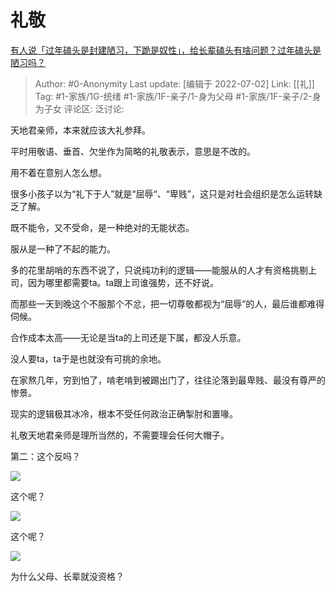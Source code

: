 # 礼敬
[有人说「过年磕头是封建陋习，下跪是奴性」，给长辈磕头有啥问题？过年磕头是陋习吗？](https://www.zhihu.com/question/367268909/answer/2553137375)

> Author: #0-Anonymity
> Last update: [编辑于 2022-07-02]
> Link: [[礼]]
> Tag: #1-家族/1G-统绪 #1-家族/1F-亲子/1-身为父母 #1-家族/1F-亲子/2-身为子女
> 评论区:
> 泛讨论:

天地君亲师，本来就应该大礼参拜。

平时用敬语、垂首、欠坐作为简略的礼敬表示，意思是不改的。

用不着在意别人怎么想。

很多小孩子以为“礼下于人”就是“屈辱“、“卑贱”，这只是对社会组织是怎么运转缺乏了解。

既不能令，又不受命，是一种绝对的无能状态。

服从是一种了不起的能力。

多的花里胡哨的东西不说了，只说纯功利的逻辑——能服从的人才有资格挑剔上司，因为哪里都需要ta。ta跟上司谁强势，还不好说。

而那些一天到晚这个不服那个不忿，把一切尊敬都视为“屈辱”的人，最后谁都难得伺候。

合作成本太高——无论是当ta的上司还是下属，都没人乐意。

没人要ta，ta于是也就没有可挑的余地。

在家熬几年，穷到怕了，啃老啃到被踢出门了，往往沦落到最卑贱、最没有尊严的惨景。

现实的逻辑极其冰冷，根本不受任何政治正确掣肘和置喙。

礼敬天地君亲师是理所当然的，不需要理会任何大帽子。

第二：这个反吗？

![](https://pic1.zhimg.com/50/v2-39313bde4228f037edfa8ba6a0852f0b_720w.jpg?source=1940ef5c)

这个呢？

![](https://pic2.zhimg.com/50/v2-b05fcd97f390fdf275b83271ce72e30b_720w.jpg?source=1940ef5c)

这个呢？

![](https://pic1.zhimg.com/50/v2-fcfb775b606d06d1f90a97b2dfc5ead2_720w.jpg?source=1940ef5c)

为什么父母、长辈就没资格？
